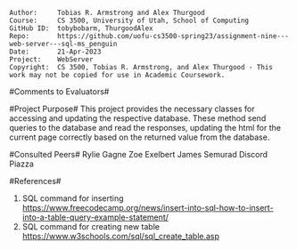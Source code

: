 ﻿```
Author:     Tobias R. Armstrong and Alex Thurgood
Course:     CS 3500, University of Utah, School of Computing
GitHub ID:  tobybobarm, ThurgoodAlex
Repo:       https://github.com/uofu-cs3500-spring23/assignment-nine---web-server---sql-ms_penguin 
Date:       21-Apr-2023
Project:    WebServer
Copyright:  CS 3500, Tobias R. Armstrong, and Alex Thurgood - This work may not be copied for use in Academic Coursework.
```

#Comments to Evaluators#
 

#Project Purpose#
This project provides the necessary classes for accessing and updating the respective database. These method send queries to the database and read the responses, updating the html for the current page correctly based on the returned value from the database.

#Consulted Peers#
 Rylie Gagne
 Zoe Exelbert
 James Semurad
 Discord
 Piazza


#References#
 1. SQL command for inserting https://www.freecodecamp.org/news/insert-into-sql-how-to-insert-into-a-table-query-example-statement/
 2. SQL command for creating new table https://www.w3schools.com/sql/sql_create_table.asp

